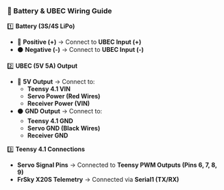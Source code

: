 ### **📌 Battery & UBEC Wiring Guide**

1️⃣ **Battery (3S/4S LiPo)**

-   🔴 **Positive (+)** → Connect to **UBEC Input (+)**
-   ⚫ **Negative (-)** → Connect to **UBEC Input (-)**

2️⃣ **UBEC (5V 5A) Output**

-   🔴 **5V Output** → Connect to:
    -   **Teensy 4.1 VIN**
    -   **Servo Power (Red Wires)**
    -   **Receiver Power (VIN)**
-   ⚫ **GND Output** → Connect to:
    -   **Teensy 4.1 GND**
    -   **Servo GND (Black Wires)**
    -   **Receiver GND**

3️⃣ **Teensy 4.1 Connections**

-   **Servo Signal Pins** → Connected to **Teensy PWM Outputs (Pins 6, 7, 8, 9)**
-   **FrSky X20S Telemetry** → Connected via **Serial1 (TX/RX)**